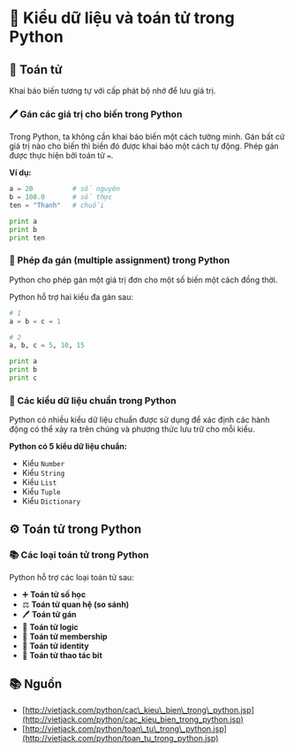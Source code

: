 # 🧮 Kiểu dữ liệu và toán tử trong Python

## 🧾 Toán tử

Khai báo biến tương tự với cấp phát bộ nhớ để lưu giá trị.

### 🖊️ Gán các giá trị cho biến trong Python

Trong Python, ta không cần khai báo biến một cách tường minh. Gán bất cứ giá trị nào cho biến thì biến đó được khai báo một cách tự động. Phép gán được thực hiện bởi toán tử `=`.

**Ví dụ:**

```python
a = 20          # số nguyên
b = 100.0       # số thực
ten = "Thanh"   # chuỗi

print a
print b
print ten
```
### 🔁 Phép đa gán (multiple assignment) trong Python

Python cho phép gán một giá trị đơn cho một số biến một cách đồng thời.

Python hỗ trợ hai kiểu đa gán sau:

```python
# 1
a = b = c = 1

# 2
a, b, c = 5, 10, 15

print a  
print b  
print c  
```
### 🧩 Các kiểu dữ liệu chuẩn trong Python

Python có nhiều kiểu dữ liệu chuẩn được sử dụng để xác định các hành động có thể xảy ra trên chúng và phương thức lưu trữ cho mỗi kiểu.

**Python có 5 kiểu dữ liệu chuẩn:**

* Kiểu `Number`
* Kiểu `String`
* Kiểu `List`
* Kiểu `Tuple`
* Kiểu `Dictionary`

## ⚙️ Toán tử trong Python

### 📚 Các loại toán tử trong Python

Python hỗ trợ các loại toán tử sau:

* ➕ **Toán tử số học**
* ⚖️ **Toán tử quan hệ (so sánh)**
* 🖊️ **Toán tử gán**
* 🔗 **Toán tử logic**
* 🧬 **Toán tử membership**
* 🧠 **Toán tử identity**
* 🧮 **Toán tử thao tác bit**

## 📚 Nguồn

* [http://vietjack.com/python/cac\_kieu\_bien\_trong\_python.jsp](http://vietjack.com/python/cac_kieu_bien_trong_python.jsp)
* [http://vietjack.com/python/toan\_tu\_trong\_python.jsp](http://vietjack.com/python/toan_tu_trong_python.jsp)

